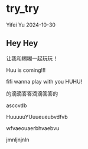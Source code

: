 try_try
================
Yifei Yu
2024-10-30

## Hey Hey

让我和糊糊一起玩玩！

Huu is coming!!!

fifi wanna play with you HUHU!

的滴滴答答滴滴答答的

asccvdb

HuuuuuYUuueueubvdfvb

wfvaeouaerbhvaebvu

jmnljnjnln
